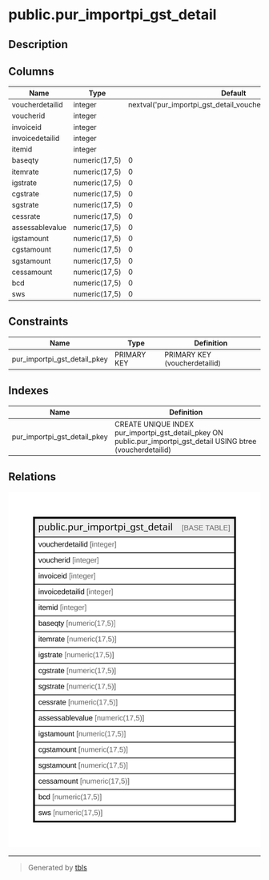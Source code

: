 # public.pur_importpi_gst_detail

## Description

## Columns

| Name | Type | Default | Nullable | Children | Parents | Comment |
| ---- | ---- | ------- | -------- | -------- | ------- | ------- |
| voucherdetailid | integer | nextval('pur_importpi_gst_detail_voucherdetailid_seq'::regclass) | false |  |  |  |
| voucherid | integer |  | true |  |  |  |
| invoiceid | integer |  | true |  |  |  |
| invoicedetailid | integer |  | true |  |  |  |
| itemid | integer |  | true |  |  |  |
| baseqty | numeric(17,5) | 0 | true |  |  |  |
| itemrate | numeric(17,5) | 0 | true |  |  |  |
| igstrate | numeric(17,5) | 0 | true |  |  |  |
| cgstrate | numeric(17,5) | 0 | true |  |  |  |
| sgstrate | numeric(17,5) | 0 | true |  |  |  |
| cessrate | numeric(17,5) | 0 | true |  |  |  |
| assessablevalue | numeric(17,5) | 0 | true |  |  |  |
| igstamount | numeric(17,5) | 0 | true |  |  |  |
| cgstamount | numeric(17,5) | 0 | true |  |  |  |
| sgstamount | numeric(17,5) | 0 | true |  |  |  |
| cessamount | numeric(17,5) | 0 | true |  |  |  |
| bcd | numeric(17,5) | 0 | true |  |  |  |
| sws | numeric(17,5) | 0 | true |  |  |  |

## Constraints

| Name | Type | Definition |
| ---- | ---- | ---------- |
| pur_importpi_gst_detail_pkey | PRIMARY KEY | PRIMARY KEY (voucherdetailid) |

## Indexes

| Name | Definition |
| ---- | ---------- |
| pur_importpi_gst_detail_pkey | CREATE UNIQUE INDEX pur_importpi_gst_detail_pkey ON public.pur_importpi_gst_detail USING btree (voucherdetailid) |

## Relations

![er](public.pur_importpi_gst_detail.svg)

---

> Generated by [tbls](https://github.com/k1LoW/tbls)
